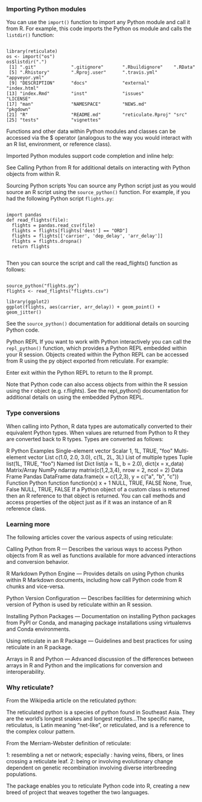 ### Importing Python modules
You can use the ``import()`` function to import any Python module and call it from R. 
For example, this code imports the Python os module and calls the ``listdir()`` function:
<pre><code>
library(reticulate)
os <- import("os")
os$listdir(".")
 [1] ".git"             ".gitignore"       ".Rbuildignore"    ".RData"          
 [5] ".Rhistory"        ".Rproj.user"      ".travis.yml"      "appveyor.yml"    
 [9] "DESCRIPTION"      "docs"             "external"         "index.html"      
[13] "index.Rmd"        "inst"             "issues"           "LICENSE"         
[17] "man"              "NAMESPACE"        "NEWS.md"          "pkgdown"         
[21] "R"                "README.md"        "reticulate.Rproj" "src"             
[25] "tests"            "vignettes"      
</code></pre>
Functions and other data within Python modules and classes can be accessed via the $ operator (analogous to the way you would 
interact with an R list, environment, or reference class).

Imported Python modules support code completion and inline help:



See Calling Python from R for additional details on interacting with Python objects from within R.

Sourcing Python scripts
You can source any Python script just as you would source an R script using the  ``source_python()`` function. 
For example, if you had the following Python script ``flights.py``:
<pre><code>
import pandas
def read_flights(file):
  flights = pandas.read_csv(file)
  flights = flights[flights['dest'] == "ORD"]
  flights = flights[['carrier', 'dep_delay', 'arr_delay']]
  flights = flights.dropna()
  return flights
  </code></pre>
Then you can source the script and call the read_flights() function as follows:
<pre><code>
source_python("flights.py")
flights <- read_flights("flights.csv")

library(ggplot2)
ggplot(flights, aes(carrier, arr_delay)) + geom_point() + geom_jitter()
</code></pre>
See the ``source_python()`` documentation for additional details on sourcing Python code.

Python REPL
If you want to work with Python interactively you can call the ``repl_python()`` function, which provides a Python REPL embedded within your R session. Objects created within the Python REPL can be accessed from R using the py object exported from reticulate. For example:



Enter exit within the Python REPL to return to the R prompt.

Note that Python code can also access objects from within the R session using the r object (e.g. r.flights). See the repl_python() documentation for additional details on using the embedded Python REPL.

### Type conversions
When calling into Python, R data types are automatically converted to their equivalent Python types. When values are returned from Python to R they are converted back to R types. Types are converted as follows:

R	Python	Examples
Single-element vector	Scalar	1, 1L, TRUE, "foo"
Multi-element vector	List	c(1.0, 2.0, 3.0), c(1L, 2L, 3L)
List of multiple types	Tuple	list(1L, TRUE, "foo")
Named list	Dict	list(a = 1L, b = 2.0), dict(x = x_data)
Matrix/Array	NumPy ndarray	matrix(c(1,2,3,4), nrow = 2, ncol = 2)
Data Frame	Pandas DataFrame	data.frame(x = c(1,2,3), y = c("a", "b", "c"))
Function	Python function	function(x) x + 1
NULL, TRUE, FALSE	None, True, False	NULL, TRUE, FALSE
If a Python object of a custom class is returned then an R reference to that object is returned. You can call methods and access properties of the object just as if it was an instance of an R reference class.

### Learning more
The following articles cover the various aspects of using reticulate:

Calling Python from R — Describes the various ways to access Python objects from R as well as functions available for more advanced interactions and conversion behavior.

R Markdown Python Engine — Provides details on using Python chunks within R Markdown documents, including how call Python code from R chunks and vice-versa.

Python Version Configuration — Describes facilities for determining which version of Python is used by reticulate within an R session.

Installing Python Packages — Documentation on installing Python packages from PyPI or Conda, and managing package installations using virtualenvs and Conda environments.

Using reticulate in an R Package — Guidelines and best practices for using reticulate in an R package.

Arrays in R and Python — Advanced discussion of the differences between arrays in R and Python and the implications for conversion and interoperability.

### Why reticulate?
From the Wikipedia article on the reticulated python:

The reticulated python is a species of python found in Southeast Asia. They are the world’s longest snakes and longest reptiles…The specific name, reticulatus, is Latin meaning “net-like”, or reticulated, and is a reference to the complex colour pattern.

From the Merriam-Webster definition of reticulate:

1: resembling a net or network; especially : having veins, fibers, or lines crossing a reticulate leaf. 2: being or involving evolutionary change dependent on genetic recombination involving diverse interbreeding populations.

The package enables you to reticulate Python code into R, creating a new breed of project that weaves together the two languages.
